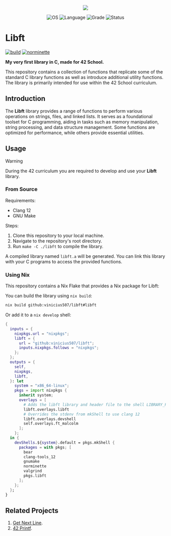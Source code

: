 <p align="center"> <img
 src="https://game.42sp.org.br/static/assets/achievements/libftm.png"> </p>

<p align="center"> <img src="https://img.shields.io/badge/OS-Linux-blue"
 alt="OS"> <img src="https://img.shields.io/badge/Language-C-orange.svg"
  alt="Language"> <img
  src="https://img.shields.io/badge/Grade-115%2F100-brightgreen.svg"
  alt="Grade"> <img
  src="https://img.shields.io/badge/Status-Completed-brightgreen.svg"
  alt="Status"> </p>

# Libft

[![build](https://github.com/vinicius507/libft/actions/workflows/build.yml/badge.svg)](https://github.com/vinicius507/libft/actions/workflows/build.yml)
[![norminette](https://github.com/vinicius507/libft/actions/workflows/norminette.yml/badge.svg)](https://github.com/vinicius507/libft/actions/workflows/norminette.yml)

**My very first library in C, made for 42 School.**

This repository contains a collection of functions that replicate some of the
standard C library functions as well as introduce additional utility functions.
The library is primarily intended for use within the 42 School curriculum.

## Introduction

The **Libft** library provides a range of functions to perform
various operations on strings, files, and linked lists. It serves as a
foundational toolset for C programming, aiding in tasks such as memory
manipulation, string processing, and data structure management. Some functions
are optimized for performance, while others provide essential utilities.

## Usage

> [!WARNING]
>
> During the 42 curriculum you are required to develop and use your **Libft**
> library.

### From Source

Requirements:

- Clang 12
- GNU Make

Steps:

1. Clone this repository to your local machine.
2. Navigate to the repository's root directory.
3. Run `make -C ./libft` to compile the library.

A compiled library named `libft.a` will be generated. You can link this library
with your C programs to access the provided functions.

### Using Nix

This repository contains a Nix Flake that provides a Nix package for Libft:

You can build the library using `nix build`:

```sh
nix build github:vinicius507/libft#libft
```

Or add it to a `nix develop` shell:

```nix
{
  inputs = {
    nixpkgs.url = "nixpkgs";
    libft = {
      url = "github:vinicius507/libft";
      inputs.nixpkgs.follows = "nixpkgs";
    };
  };
  outputs = {
    self,
    nixpkgs,
    libft,
  }: let
    system = "x86_64-linux";
    pkgs = import nixpkgs {
      inherit system;
      overlays = [
        # Adds the libft library and header file to the shell LIBRARY_PATH and C_INCLUDE_PATH
        libft.overlays.libft
        # Overrides the stdenv from mkShell to use clang 12
        libft.overlays.devshell
        self.overlays.ft_malcolm
      ];
    };
  in {
    devShells.${system}.default = pkgs.mkShell {
      packages = with pkgs; [
        bear
        clang-tools_12
        gnumake
        norminette
        valgrind
        pkgs.libft
      ];
    };
  };
}
```

## Related Projects

1. [Get Next Line](https://github.com/vinicius507/get_next_line).
2. [42 Printf](https://github.com/vinicius507/ft_printf).
